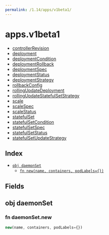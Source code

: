 ```yaml
---
permalink: /1.14/apps/v1beta1/
---
```


# apps.v1beta1



* [controllerRevision](controllerRevision.md)
* [deployment](deployment.md)
* [deploymentCondition](deploymentCondition.md)
* [deploymentRollback](deploymentRollback.md)
* [deploymentSpec](deploymentSpec.md)
* [deploymentStatus](deploymentStatus.md)
* [deploymentStrategy](deploymentStrategy.md)
* [rollbackConfig](rollbackConfig.md)
* [rollingUpdateDeployment](rollingUpdateDeployment.md)
* [rollingUpdateStatefulSetStrategy](rollingUpdateStatefulSetStrategy.md)
* [scale](scale.md)
* [scaleSpec](scaleSpec.md)
* [scaleStatus](scaleStatus.md)
* [statefulSet](statefulSet.md)
* [statefulSetCondition](statefulSetCondition.md)
* [statefulSetSpec](statefulSetSpec.md)
* [statefulSetStatus](statefulSetStatus.md)
* [statefulSetUpdateStrategy](statefulSetUpdateStrategy.md)

## Index

* [`obj daemonSet`](#obj-daemonset)
  * [`fn new(name, containers, podLabels={})`](#fn-daemonsetnew)

## Fields

## obj daemonSet



### fn daemonSet.new

```ts
new(name, containers, podLabels={})
```

